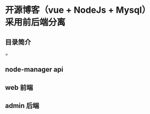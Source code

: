 开源博客（vue + NodeJs + Mysql） 采用前后端分离
==== 
目录简介
-------

=
##  node-manager api
  ### 
##  web 前端
##  admin 后端
